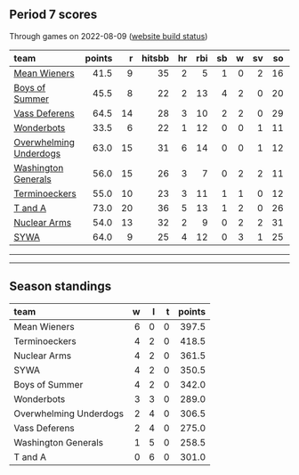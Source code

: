 

## Period 7 scores

Through games on 2022-08-09 ([website build status](https://github.com/brian-bot/pl-site/actions))


|team                                              | points|  r| hitsbb| hr| rbi| sb|  w| sv| so|   era|  whip|
|:-------------------------------------------------|------:|--:|------:|--:|---:|--:|--:|--:|--:|-----:|-----:|
|[Mean Wieners](./meanwieners)                     |   41.5|  9|     35|  2|   5|  1|  0|  2| 16| 7.364| 1.745|
|[Boys of Summer](./boysofsummer)                  |   45.5|  8|     22|  2|  13|  4|  2|  0| 20| 5.318| 1.318|
|[Vass Deferens](./vassdeferens)                   |   64.5| 14|     28|  3|  10|  2|  2|  0| 29| 2.893| 0.893|
|[Wonderbots](./wonderbots)                        |   33.5|  6|     22|  1|  12|  0|  0|  1| 11| 3.375| 1.050|
|[Overwhelming Underdogs](./overwhelmingunderdogs) |   63.0| 15|     31|  6|  14|  0|  0|  1| 12| 2.571| 1.071|
|[Washington Generals](./washingtongenerals)       |   56.0| 15|     26|  3|   7|  0|  2|  2| 11| 1.385| 1.077|
|[Terminoeckers](./terminoeckers)                  |   55.0| 10|     23|  3|  11|  1|  1|  0| 12| 1.800| 0.700|
|[T and A](./tanda)                                |   73.0| 20|     36|  5|  13|  1|  2|  0| 26| 3.908| 1.026|
|[Nuclear Arms](./nucleararms)                     |   54.0| 13|     32|  2|   9|  0|  2|  2| 31| 5.205| 1.699|
|[SYWA](./sywa)                                    |   64.0|  9|     25|  4|  12|  0|  3|  1| 25| 2.880| 0.760|

* * *
* * *

## Season standings


|team                   |  w|  l|  t| points|
|:----------------------|--:|--:|--:|------:|
|Mean Wieners           |  6|  0|  0|  397.5|
|Terminoeckers          |  4|  2|  0|  418.5|
|Nuclear Arms           |  4|  2|  0|  361.5|
|SYWA                   |  4|  2|  0|  350.5|
|Boys of Summer         |  4|  2|  0|  342.0|
|Wonderbots             |  3|  3|  0|  289.0|
|Overwhelming Underdogs |  2|  4|  0|  306.5|
|Vass Deferens          |  2|  4|  0|  275.0|
|Washington Generals    |  1|  5|  0|  258.5|
|T and A                |  0|  6|  0|  301.0|


